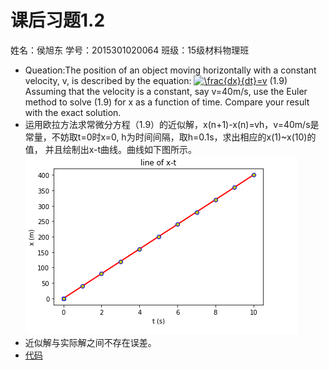 # 课后习题1.2
姓名：侯旭东
学号：2015301020064
班级：15级材料物理班
* Queation:The position of an object moving horizontally with a constant velocity, v, is described by the equation:
<a href="http://www.codecogs.com/eqnedit.php?latex=\frac{dx}{dt}=v" target="_blank"><img src="http://latex.codecogs.com/gif.latex?\frac{dx}{dt}=v" title="\frac{dx}{dt}=v" /></a> (1.9)
Assuming that the velocity is a constant, say v=40m/s, use the Euler method to solve (1.9) for x as a function of time.
Compare your result with the exact solution.
* 运用欧拉方法求常微分方程（1.9）的近似解，x(n+1)-x(n)=vh，v=40m/s是常量，不妨取t=0时x=0, h为时间间隔，取h=0.1s，求出相应的x(1)~x(10)的值，
并且绘制出x-t曲线。曲线如下图所示。
![图像](https://github.com/houxudong1997/compuational_physics_N2015301020064/blob/master/%E5%9B%BE%E5%83%8F.png)
* 近似解与实际解之间不存在误差。
* [代码](https://github.com/houxudong1997/compuational_physics_N2015301020064/blob/master/Euler%20mothed.py)
